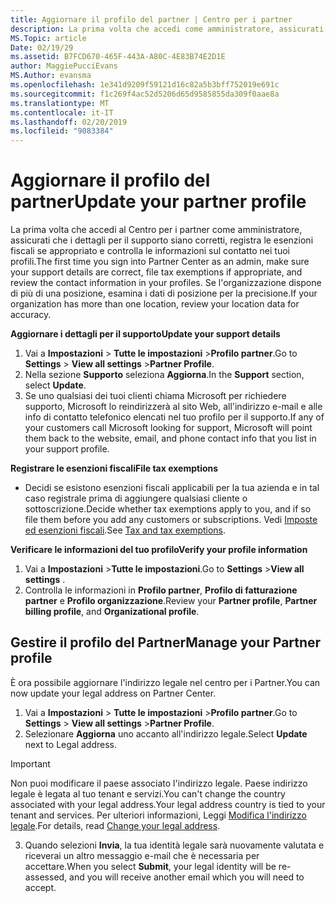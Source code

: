 ```yaml
---
title: Aggiornare il profilo del partner | Centro per i partner
description: La prima volta che accedi come amministratore, assicurati che i dettagli per il supporto siano corretti, registra le esenzioni fiscali se appropriato e controlla le informazioni sul contatto nei tuoi profili.
MS.Topic: article
Date: 02/19/29
ms.assetid: B7FCD670-465F-443A-A80C-4E83B74E2D1E
author: MaggiePucciEvans
MS.Author: evansma
ms.openlocfilehash: 1e341d9209f59121d16c82a5b3bff752019e691c
ms.sourcegitcommit: f1c269f4ac52d5206d65d9585855da309f0aae8a
ms.translationtype: MT
ms.contentlocale: it-IT
ms.lasthandoff: 02/20/2019
ms.locfileid: "9083384"
---
```

# <a name="update-your-partner-profile"></a><span data-ttu-id="928ab-103">Aggiornare il profilo del partner</span><span class="sxs-lookup"><span data-stu-id="928ab-103">Update your partner profile</span></span>


<span data-ttu-id="928ab-104">La prima volta che accedi al Centro per i partner come amministratore, assicurati che i dettagli per il supporto siano corretti, registra le esenzioni fiscali se appropriato e controlla le informazioni sul contatto nei tuoi profili.</span><span class="sxs-lookup"><span data-stu-id="928ab-104">The first time you sign into Partner Center as an admin, make sure your support details are correct, file tax exemptions if appropriate, and review the contact information in your profiles.</span></span> <span data-ttu-id="928ab-105">Se l'organizzazione dispone di più di una posizione, esamina i dati di posizione per la precisione.</span><span class="sxs-lookup"><span data-stu-id="928ab-105">If your organization has more than one location, review your location data for accuracy.</span></span>

**<span data-ttu-id="928ab-106">Aggiornare i dettagli per il supporto</span><span class="sxs-lookup"><span data-stu-id="928ab-106">Update your support details</span></span>**

1.  <span data-ttu-id="928ab-107">Vai a **Impostazioni** &gt; **Tutte le impostazioni** &gt;**Profilo partner**.</span><span class="sxs-lookup"><span data-stu-id="928ab-107">Go to **Settings** &gt; **View all settings** &gt;**Partner Profile**.</span></span>
2.  <span data-ttu-id="928ab-108">Nella sezione **Supporto** seleziona **Aggiorna**.</span><span class="sxs-lookup"><span data-stu-id="928ab-108">In the **Support** section, select **Update**.</span></span>
3.  <span data-ttu-id="928ab-109">Se uno qualsiasi dei tuoi clienti chiama Microsoft per richiedere supporto, Microsoft lo reindirizzerà al sito Web, all'indirizzo e-mail e alle info di contatto telefonico elencati nel tuo profilo per il supporto.</span><span class="sxs-lookup"><span data-stu-id="928ab-109">If any of your customers call Microsoft looking for support, Microsoft will point them back to the website, email, and phone contact info that you list in your support profile.</span></span>

**<span data-ttu-id="928ab-110">Registrare le esenzioni fiscali</span><span class="sxs-lookup"><span data-stu-id="928ab-110">File tax exemptions</span></span>**

-   <span data-ttu-id="928ab-111">Decidi se esistono esenzioni fiscali applicabili per la tua azienda e in tal caso registrale prima di aggiungere qualsiasi cliente o sottoscrizione.</span><span class="sxs-lookup"><span data-stu-id="928ab-111">Decide whether tax exemptions apply to you, and if so file them before you add any customers or subscriptions.</span></span> <span data-ttu-id="928ab-112">Vedi [Imposte ed esenzioni fiscali](tax-and-tax-exemptions.md).</span><span class="sxs-lookup"><span data-stu-id="928ab-112">See [Tax and tax exemptions](tax-and-tax-exemptions.md).</span></span>

**<span data-ttu-id="928ab-113">Verificare le informazioni del tuo profilo</span><span class="sxs-lookup"><span data-stu-id="928ab-113">Verify your profile information</span></span>**

1.  <span data-ttu-id="928ab-114">Vai a **Impostazioni** &gt;**Tutte le impostazioni**.</span><span class="sxs-lookup"><span data-stu-id="928ab-114">Go to **Settings** &gt;**View all settings** .</span></span> 
2.  <span data-ttu-id="928ab-115">Controlla le informazioni in **Profilo partner**, **Profilo di fatturazione partner** e **Profilo organizzazione**.</span><span class="sxs-lookup"><span data-stu-id="928ab-115">Review your **Partner profile**, **Partner billing profile**, and **Organizational profile**.</span></span>

## <a name="manage-your-partner-profile"></a><span data-ttu-id="928ab-116">Gestire il profilo del Partner</span><span class="sxs-lookup"><span data-stu-id="928ab-116">Manage your Partner profile</span></span> 

<span data-ttu-id="928ab-117">È ora possibile aggiornare l'indirizzo legale nel centro per i Partner.</span><span class="sxs-lookup"><span data-stu-id="928ab-117">You can now update your legal address on Partner Center.</span></span>

1. <span data-ttu-id="928ab-118">Vai a **Impostazioni** &gt; **Tutte le impostazioni** &gt;**Profilo partner**.</span><span class="sxs-lookup"><span data-stu-id="928ab-118">Go to **Settings** &gt; **View all settings** &gt;**Partner Profile**.</span></span>
2. <span data-ttu-id="928ab-119">Selezionare **Aggiorna** uno accanto all'indirizzo legale.</span><span class="sxs-lookup"><span data-stu-id="928ab-119">Select **Update** next to Legal address.</span></span> 

>[!Important]
><span data-ttu-id="928ab-120">Non puoi modificare il paese associato l'indirizzo legale. Paese indirizzo legale è legata al tuo tenant e servizi.</span><span class="sxs-lookup"><span data-stu-id="928ab-120">You can't change the country associated with your legal address.Your legal address country is tied to your tenant and services.</span></span> <span data-ttu-id="928ab-121">Per ulteriori informazioni, Leggi [Modifica l'indirizzo legale](https://docs.microsoft.com/office365/admin/manage/change-address-contact-and-more?view=o365-worldwide).</span><span class="sxs-lookup"><span data-stu-id="928ab-121">For details, read [Change your legal address](https://docs.microsoft.com/office365/admin/manage/change-address-contact-and-more?view=o365-worldwide).</span></span>

3. <span data-ttu-id="928ab-122">Quando selezioni **Invia**, la tua identità legale sarà nuovamente valutata e riceverai un altro messaggio e-mail che è necessaria per accettare.</span><span class="sxs-lookup"><span data-stu-id="928ab-122">When you select **Submit**, your legal identity will be re-assessed, and you will receive another email which you will need to accept.</span></span>



 



